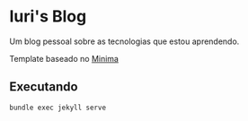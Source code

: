 # Iuri's Blog

Um blog pessoal sobre as tecnologias que estou aprendendo.

Template baseado no [Minima](https://github.com/jekyll/minima)

## Executando

```shell
bundle exec jekyll serve
```